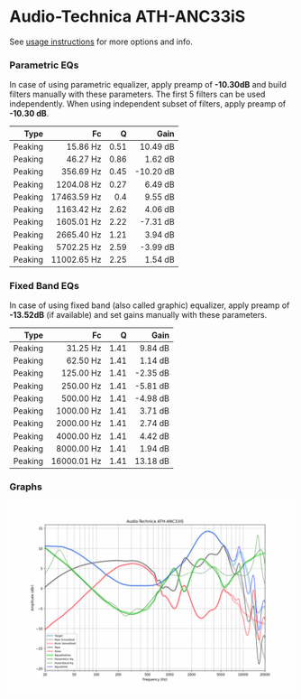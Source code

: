 # Audio-Technica ATH-ANC33iS
See [usage instructions](https://github.com/jaakkopasanen/AutoEq#usage) for more options and info.

### Parametric EQs
In case of using parametric equalizer, apply preamp of **-10.30dB** and build filters manually
with these parameters. The first 5 filters can be used independently.
When using independent subset of filters, apply preamp of **-10.30 dB**.

| Type    | Fc          |    Q | Gain      |
|--------:|------------:|-----:|----------:|
| Peaking | 15.86 Hz    | 0.51 | 10.49 dB  |
| Peaking | 46.27 Hz    | 0.86 | 1.62 dB   |
| Peaking | 356.69 Hz   | 0.45 | -10.20 dB |
| Peaking | 1204.08 Hz  | 0.27 | 6.49 dB   |
| Peaking | 17463.59 Hz | 0.4  | 9.55 dB   |
| Peaking | 1163.42 Hz  | 2.62 | 4.06 dB   |
| Peaking | 1605.01 Hz  | 2.22 | -7.31 dB  |
| Peaking | 2665.40 Hz  | 1.21 | 3.94 dB   |
| Peaking | 5702.25 Hz  | 2.59 | -3.99 dB  |
| Peaking | 11002.65 Hz | 2.25 | 1.54 dB   |

### Fixed Band EQs
In case of using fixed band (also called graphic) equalizer, apply preamp of **-13.52dB**
(if available) and set gains manually with these parameters.

| Type    | Fc          |    Q | Gain     |
|--------:|------------:|-----:|---------:|
| Peaking | 31.25 Hz    | 1.41 | 9.84 dB  |
| Peaking | 62.50 Hz    | 1.41 | 1.14 dB  |
| Peaking | 125.00 Hz   | 1.41 | -2.35 dB |
| Peaking | 250.00 Hz   | 1.41 | -5.81 dB |
| Peaking | 500.00 Hz   | 1.41 | -4.98 dB |
| Peaking | 1000.00 Hz  | 1.41 | 3.71 dB  |
| Peaking | 2000.00 Hz  | 1.41 | 2.74 dB  |
| Peaking | 4000.00 Hz  | 1.41 | 4.42 dB  |
| Peaking | 8000.00 Hz  | 1.41 | 1.94 dB  |
| Peaking | 16000.01 Hz | 1.41 | 13.18 dB |

### Graphs
![](./Audio-Technica%20ATH-ANC33iS.png)